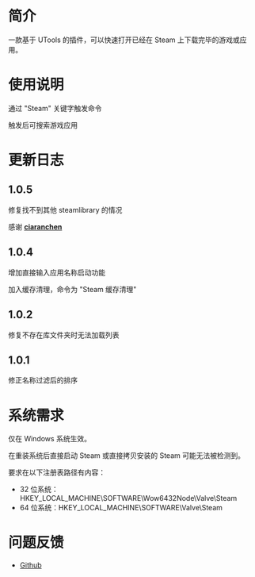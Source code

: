 # 简介

一款基于 UTools 的插件，可以快速打开已经在 Steam 上下载完毕的游戏或应用。

# 使用说明

通过 "Steam" 关键字触发命令

触发后可搜索游戏应用

# 更新日志

## 1.0.5

修复找不到其他 steamlibrary 的情况

感谢 **[ciaranchen](https://github.com/ciaranchen)**

## 1.0.4

增加直接输入应用名称启动功能

加入缓存清理，命令为 "Steam 缓存清理"

## 1.0.2

修复不存在库文件夹时无法加载列表

## 1.0.1

修正名称过滤后的排序

# 系统需求

仅在 Windows 系统生效。

在重装系统后直接启动 Steam 或直接拷贝安装的 Steam 可能无法被检测到。

要求在以下注册表路径有内容：

- 32 位系统：HKEY_LOCAL_MACHINE\SOFTWARE\Wow6432Node\Valve\Steam
- 64 位系统：HKEY_LOCAL_MACHINE\SOFTWARE\Valve\Steam

# 问题反馈

- [Github](https://github.com/SDchao/UTools_Plugin_Steam/issues/new)
